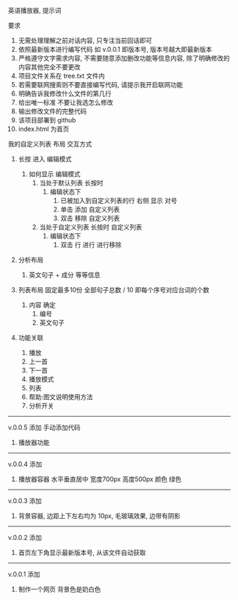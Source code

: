 英语播放器, 提示词

要求
1. 无需处理理解之前对话内容, 只专注当前回话即可
2. 依照最新版本进行编写代码 如 v.0.0.1 即版本号, 版本号越大即最新版本
3. 严格遵守文字需求内容, 不需要随意添加删改功能等信息内容, 除了明确修改的内容其他完全不要更改
4. 项目文件关系在 tree.txt 文件内
5. 若需要联网搜索则不要直接编写代码, 请提示我开启联网功能
6. 明确告诉我修改什么文件的第几行
7. 给出唯一标准 不要让我选怎么修改
8. 输出修改文件的完整代码
9. 该项目部署到 github
10. index.html 为首页




我的自定义列表 布局 交互方式
1.  长按 进入 编辑模式 
    1.  如何显示 编辑模式
        1.  当处于默认列表 长按时
            1.  编辑状态下
                1.  已被加入到自定义列表的行 右侧 显示 对号
                2.  单击 添加 自定义列表
                3.  双击 移除 自定义列表
        2.  当处于自定义列表 长按时 自定义列表
            1.  编辑状态下
                1.  双击 行 进行 进行移除


2.  分析布局
    1.  英文句子 + 成分 等等信息
3.  列表布局 固定最多10份 全部句子总数 / 10 即每个序号对应台词的个数
    1.  内容 确定 
        1.  编号
        2.  英文句子
4.  功能关联
    1.  播放
    2.  上一首
    3.  下一首
    4.  播放模式
    5.  列表
    6.  帮助:图文说明使用方法
    7.  分析开关

---
v.0.0.5
添加 手动添加代码
1. 播放器功能
---
v.0.0.4 
添加
1. 播放器容器 水平垂直居中 宽度700px 高度500px 颜色 绿色
---
v.0.0.3
添加
1. 背景容器, 边距上下左右均为 10px, 毛玻璃效果, 边带有阴影
---
v.0.0.2
添加
1. 首页左下角显示最新版本号, 从该文件自动获取
---
v.0.0.1
添加
1. 制作一个网页 背景色是奶白色 
